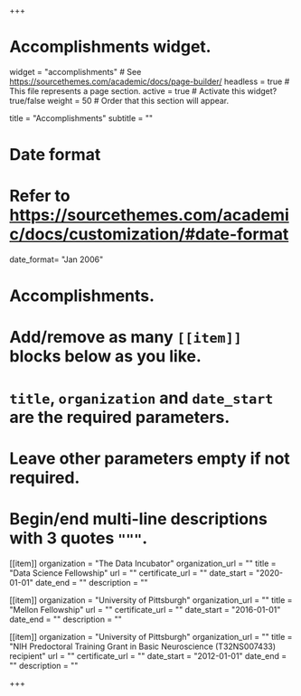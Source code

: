 +++
# Accomplishments widget.
widget = "accomplishments"  # See https://sourcethemes.com/academic/docs/page-builder/
headless = true  # This file represents a page section.
active = true  # Activate this widget? true/false
weight = 50  # Order that this section will appear.

title = "Accomplish&shy;ments"
subtitle = ""

# Date format
#   Refer to https://sourcethemes.com/academic/docs/customization/#date-format
date_format= "Jan 2006"

# Accomplishments.
#   Add/remove as many `[[item]]` blocks below as you like.
#   `title`, `organization` and `date_start` are the required parameters.
#   Leave other parameters empty if not required.
#   Begin/end multi-line descriptions with 3 quotes `"""`.

[[item]]
  organization = "The Data Incubator"
  organization_url = ""
  title = "Data Science Fellowship"
  url = ""
  certificate_url = ""
  date_start = "2020-01-01"
  date_end = ""
  description = ""

[[item]]
  organization = "University of Pittsburgh"
  organization_url = ""
  title = "Mellon Fellowship"
  url = ""
  certificate_url = ""
  date_start = "2016-01-01"
  date_end = ""
  description = ""
  
[[item]]
  organization = "University of Pittsburgh"
  organization_url = ""
  title = "NIH Predoctoral Training Grant in Basic Neuroscience (T32NS007433) recipient"
  url = ""
  certificate_url = ""
  date_start = "2012-01-01"
  date_end = ""
  description = ""

+++
